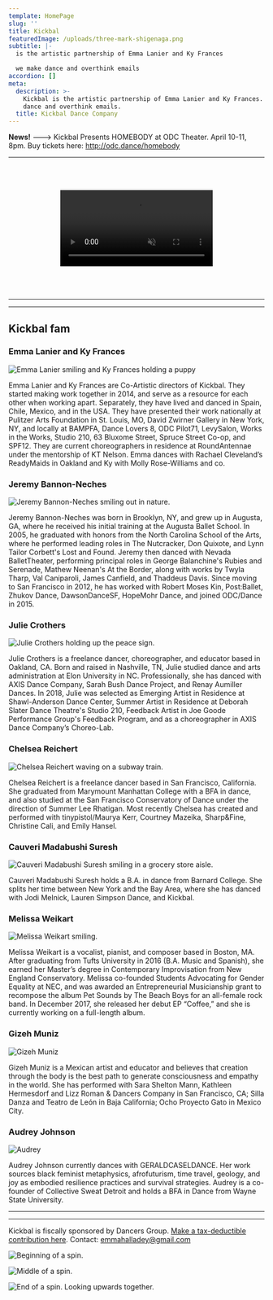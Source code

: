 ```yaml
---
template: HomePage
slug: ''
title: Kickbal
featuredImage: /uploads/three-mark-shigenaga.png
subtitle: |-
  is the artistic partnership of Emma Lanier and Ky Frances

  we make dance and overthink emails
accordion: []
meta:
  description: >-
    Kickbal is the artistic partnership of Emma Lanier and Ky Frances. We make
    dance and overthink emails.
  title: Kickbal Dance Company
---
```

**News!** ---> Kickbal Presents HOMEBODY at ODC Theater. April 10-11, 8pm. Buy tickets here: http://odc.dance/homebody 

****

<div style="margin: 4rem 0; display: flex; justify-content: center;">
  <video autoplay loop muted playsinline style="max-width: 100%;">
    <source src="/uploads/oranges.webm" type="video/webm">
    <source src="/uploads/oranges.mp4" type="video/mp4">
    <img src="/uploads/oranges.gif">
  </video>
</div>

- - -

- - -

## Kickbal fam

### Emma Lanier and Ky Frances

![Emma Lanier smiling and Ky Frances holding a puppy](/uploads/emma-and-ky.png "Emma Lanier smiling and Ky Frances holding a puppy")

Emma Lanier and Ky Frances are Co-Artistic directors of Kickbal. They started making work together in 2014, and serve as a resource for each other when working apart. Separately, they have lived and danced in Spain, Chile, Mexico, and in the USA. They have presented their work nationally at Pulitzer Arts Foundation in St. Louis, MO, David Zwirner Gallery in New York, NY, and locally at BAMPFA, Dance Lovers 8, ODC Pilot71, LevySalon, Works in the Works, Studio 210, 63 Bluxome Street, Spruce Street Co-op, and SPF12. They are current choreographers in residence at RoundAntennae under the mentorship of KT Nelson. Emma dances with Rachael Cleveland’s ReadyMaids in Oakland and Ky with Molly Rose-Williams and co.





### Jeremy Bannon-Neches

![Jeremy Bannon-Neches smiling out in nature.](/uploads/jeremy.jpg "Jeremy Bannon-Neches smiling out in nature.")

Jeremy Bannon-Neches was born in Brooklyn, NY, and grew up in Augusta, GA, where he received his initial training at the Augusta Ballet School. In 2005, he graduated with honors from the North Carolina School of the Arts, where he performed leading roles in The Nutcracker, Don Quixote, and Lynn Tailor Corbett's Lost and Found. Jeremy then danced with Nevada BalletTheater, performing principal roles in George Balanchine's Rubies and Serenade, Mathew Neenan's At the Border, along with works by Twyla Tharp, Val Caniparoli, James Canfield, and Thaddeus Davis. Since moving to San Francisco in 2012, he has worked with Robert Moses Kin, Post:Ballet, Zhukov Dance, DawsonDanceSF, HopeMohr Dance, and joined ODC/Dance in 2015.

### Julie Crothers

![Julie Crothers holding up the peace sign.](/uploads/julie-crothers.jpg "Julie Crothers holding up the peace sign.")

Julie Crothers is a freelance dancer, choreographer, and educator based in Oakland, CA. Born and raised in Nashville, TN, Julie studied dance and arts administration at Elon University in NC. Professionally, she has danced with AXIS Dance Company, Sarah Bush Dance Project, and Renay Aumiller Dances. In 2018, Julie was selected as Emerging Artist in Residence at Shawl-Anderson Dance Center, Summer Artist in Residence at Deborah Slater Dance Theatre's Studio 210, Feedback Artist in Joe Goode Performance Group's Feedback Program, and as a choreographer in AXIS Dance Company’s Choreo-Lab.

### Chelsea Reichert

![Chelsea Reichert waving on a subway train.](/uploads/chelsea.jpg "Chelsea Reichert waving on a subway train.")

Chelsea Reichert is a freelance dancer based in San Francisco, California. She graduated from Marymount Manhattan College with a BFA in dance, and also studied at the San Francisco Conservatory of Dance under the direction of Summer Lee Rhatigan. Most recently Chelsea has created and performed with tinypistol/Maurya Kerr, Courtney Mazeika, Sharp&Fine, Christine Cali, and Emily Hansel.

### Cauveri Madabushi Suresh

![Cauveri Madabushi Suresh smiling in a grocery store aisle.](/uploads/cauveri.jpg "Cauveri Madabushi Suresh smiling in a grocery store aisle.")

Cauveri Madabushi Suresh holds a B.A. in dance from Barnard College. She splits her time between New York and the Bay Area, where she has danced with Jodi Melnick, Lauren Simpson Dance, and Kickbal.

### Melissa Weikart

![Melissa Weikart smiling.](/uploads/melissa.jpg "Melissa Weikart smiling.")

Melissa Weikart is a vocalist, pianist, and composer based in Boston, MA. After graduating from Tufts University in 2016 (B.A. Music and Spanish), she earned her Master’s degree in Contemporary Improvisation from New England Conservatory. Melissa co-founded Students Advocating for Gender Equality at NEC, and was awarded an Entrepreneurial Musicianship grant to recompose the album Pet Sounds by The Beach Boys for an all-female rock band. In December 2017, she released her debut EP “Coffee,” and she is currently working on a full-length album.

### Gizeh Muniz

![Gizeh Muniz](/uploads/gizeh.png "Gizeh Muniz")

Gizeh Muniz is a Mexican artist and educator and believes that creation through the body is the best path to generate consciousness and empathy in the world. She has performed with Sara Shelton Mann, Kathleen Hermesdorf and Lizz Roman & Dancers Company in San Francisco, CA; Silla Danza and Teatro de León in Baja California; Ocho Proyecto Gato in Mexico City. 

### Audrey Johnson

![Audrey](/uploads/audrey.png "Audrey")

Audrey Johnson currently dances with GERALDCASELDANCE. Her‌ work sources black feminist metaphysics, afrofuturism, time travel, geology, and joy as embodied resilience practices and survival strategies. ‌Audrey‌ ‌is‌ ‌a‌ ‌co-founder‌ ‌of‌ Collective Sweat Detroit and holds‌ ‌a‌ ‌BFA‌ ‌in‌ ‌Dance‌ ‌from‌ ‌Wayne‌ ‌State‌ ‌University.‌

- - -

- - -

Kickbal is fiscally sponsored by Dancers Group. [Make a tax-deductible contribution here](https://www.flipcause.com/secure/cause_pdetails/NTAxNjU=). 
Contact: emmahalladey@gmail.com

![Beginning of a spin.](/uploads/1.jpg "Beginning of a spin.")

![Middle of a spin.](/uploads/2.jpg "Middle of a spin.")

![End of a spin. Looking upwards together.](/uploads/3.jpg "End of a spin. Looking upwards together.")
